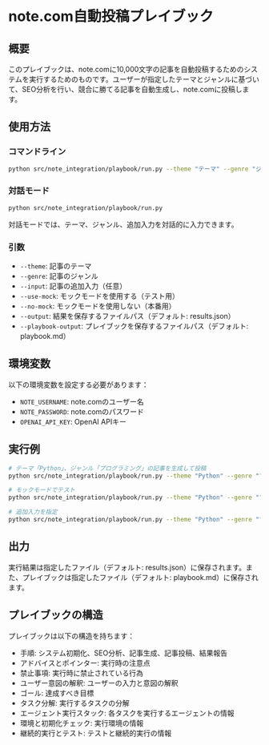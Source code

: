 # note.com自動投稿プレイブック

## 概要

このプレイブックは、note.comに10,000文字の記事を自動投稿するためのシステムを実行するためのものです。ユーザーが指定したテーマとジャンルに基づいて、SEO分析を行い、競合に勝てる記事を自動生成し、note.comに投稿します。

## 使用方法

### コマンドライン

```bash
python src/note_integration/playbook/run.py --theme "テーマ" --genre "ジャンル" [--input "追加入力"] [--use-mock]
```

### 対話モード

```bash
python src/note_integration/playbook/run.py
```

対話モードでは、テーマ、ジャンル、追加入力を対話的に入力できます。

### 引数

- `--theme`: 記事のテーマ
- `--genre`: 記事のジャンル
- `--input`: 記事の追加入力（任意）
- `--use-mock`: モックモードを使用する（テスト用）
- `--no-mock`: モックモードを使用しない（本番用）
- `--output`: 結果を保存するファイルパス（デフォルト: results.json）
- `--playbook-output`: プレイブックを保存するファイルパス（デフォルト: playbook.md）

## 環境変数

以下の環境変数を設定する必要があります：

- `NOTE_USERNAME`: note.comのユーザー名
- `NOTE_PASSWORD`: note.comのパスワード
- `OPENAI_API_KEY`: OpenAI APIキー

## 実行例

```bash
# テーマ「Python」、ジャンル「プログラミング」の記事を生成して投稿
python src/note_integration/playbook/run.py --theme "Python" --genre "プログラミング"

# モックモードでテスト
python src/note_integration/playbook/run.py --theme "Python" --genre "プログラミング" --use-mock

# 追加入力を指定
python src/note_integration/playbook/run.py --theme "Python" --genre "プログラミング" --input "初心者向けの内容で、基礎から応用までカバーしてください。"
```

## 出力

実行結果は指定したファイル（デフォルト: results.json）に保存されます。また、プレイブックは指定したファイル（デフォルト: playbook.md）に保存されます。

## プレイブックの構造

プレイブックは以下の構造を持ちます：

- 手順: システム初期化、SEO分析、記事生成、記事投稿、結果報告
- アドバイスとポインター: 実行時の注意点
- 禁止事項: 実行時に禁止されている行為
- ユーザー意図の解釈: ユーザーの入力と意図の解釈
- ゴール: 達成すべき目標
- タスク分解: 実行するタスクの分解
- エージェント実行スタック: 各タスクを実行するエージェントの情報
- 環境と初期化チェック: 実行環境の情報
- 継続的実行とテスト: テストと継続的実行の情報
